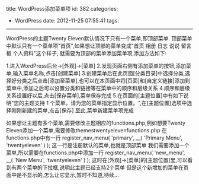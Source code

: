 title: WordPress添加菜单项
id: 382
categories:
  - WordPress
date: 2012-11-25 07:55:41
tags:
---

WordPress的主题Twenty Eleven默认情况下只有一个菜单,即顶部菜单.
顶部菜单中默认只有一个菜单项"首页",如果想让顶部的菜单变成"首页 相册 日志 说说 留言板 个人资料"这个样子,
就需要为顶部的菜单添加菜单项,添加方法如下:

1.进入WordPress后台->[外观]->[菜单]
2.发现页面右侧有添加菜单的按钮,添加菜单,输入菜单名称,点击[创建菜单]<!--more-->
3.创建菜单后在此页面[分类目录]中选择分类,选择好分类之后点击[添加至菜单],也可以在本页面中将[页面]和[自定义链接]添加到菜单中,添加之后可以设置分类和链接等在菜单中的顺序和层级关系
4.顺序和层级关系设置好以后,点击[保存菜单],菜单保存完成
5.在页面的[主题位置]中有如下说明"您的主题支持 1 个菜单。请为您的菜单指定显示位置。",在[主题位置]选项中选择刚刚新建的菜单,点击[保存]
至此,菜单新建菜单项完成

如果想让主题有多个菜单,需要修改主题相应的functions.php,例如想要Twenty Eleven添加一个菜单,需要修改themestwentyelevenfunctions.php
在functions.php中有一行
register_nav_menu( 'primary', __( 'Primary Menu', 'twentyeleven' ) );
这一行是注册默认的菜单,也就是顶部菜单
我们需要添加一个菜单,所以需要在functions.php中添加一行
register_nav_menu( 'new_menu', __( 'New Menu', 'twentyeleven' ) );
这时在[外观]->[菜单]的[主题位置]里,可以看到有两个菜单的下拉框,说明此主题已经支持2个菜单
但是这个新增加的菜单在页面中是不显示的,怎么让它显示,暂时不知道,待续...
